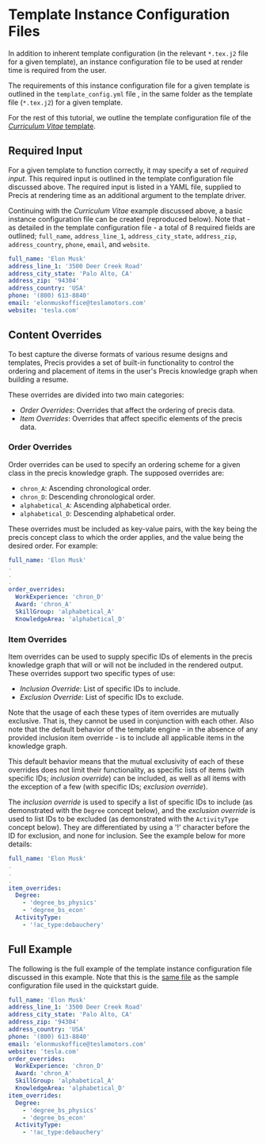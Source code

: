 # Template Instance Configuration Files

In addition to inherent template configuration (in the relevant `*.tex.j2` file for a given template), an instance configuration file to be used at render time is required from the user.

The requirements of this instance configuration file for a given template is outlined in the `template_config.yml` file , in the same folder as the template file (`*.tex.j2`) for a given template.

For the rest of this tutorial, we outline the template configuration file of the [*Curriculum Vitae* template](https://github.com/rukmal/precis/tree/master/templates/curriculum_vitae).


## Required Input

For a given template to function correctly, it may specify a set of *required input*. This required input is outlined in the template configuration file discussed above. The required input is listed in a YAML file, supplied to Precis at rendering time as an additional argument to the template driver.

Continuing with the *Curriculum Vitae* example discussed above, a basic instance configuration file can be created (reproduced below). Note that - as detailed in the template configuration file - a total of 8 required fields are outlined; `full_name`, `address_line_1`, `address_city_state`, `address_zip`, `address_country`, `phone`, `email`, and `website`.

```yaml
full_name: 'Elon Musk'
address_line_1: '3500 Deer Creek Road'
address_city_state: 'Palo Alto, CA'
address_zip: '94304'
address_country: 'USA'
phone: '(800) 613-8840'
email: 'elonmuskoffice@teslamotors.com'
website: 'tesla.com'
```


## Content Overrides

To best capture the diverse formats of various resume designs and templates, Precis provides a set of built-in functionality to control the ordering and placement of items in the user's Precis knowledge graph when building a resume.

These overrides are divided into two main categories:

- *Order Overrides*: Overrides that affect the ordering of precis data.
- *Item Overrides*: Overrides that affect specific elements of the precis data.

### Order Overrides

Order overrides can be used to specify an ordering scheme for a given class in the precis knowledge graph. The supposed overrides are:

- `chron_A`: Ascending chronological order.
- `chron_D`: Descending chronological order.
- `alphabetical_A`: Ascending alphabetical order.
- `alphabetical_D`: Descending alphabetical order.

These overrides must be included as key-value pairs, with the key being the precis concept class to which the order applies, and the value being the desired order. For example:

```yaml
full_name: 'Elon Musk'
.
.
.
order_overrides:
  WorkExperience: 'chron_D'
  Award: 'chron_A'
  SkillGroup: 'alphabetical_A'
  KnowledgeArea: 'alphabetical_D'
```

### Item Overrides

Item overrides can be used to supply specific IDs of elements in the precis knowledge graph that will or will not be included in the rendered output. These overrides support two specific types of use:

- *Inclusion Override*: List of specific IDs to include.
- *Exclusion Override*: List of specific IDs to exclude.

Note that the usage of each these types of item overrides are mutually exclusive. That is, they cannot be used in conjunction with each other. Also note that the default behavior of the template engine - in the absence of any provided inclusion item override - is to include all applicable items in the knowledge graph.

This default behavior means that the mutual exclusivity of each of these overrides does not limit their functionality, as specific lists of items (with specific IDs; *inclusion override*) can be included, as well as all items with the exception of a few (with specific IDs; *exclusion override*).

The *inclusion override* is used to specify a list of specific IDs to include (as demonstrated with the `Degree` concept below), and the *exclusion override* is used to list IDs to be excluded (as demonstrated with the `ActivityType` concept below). They are differentiated by using a '!' character before the ID for exclusion, and none for inclusion. See the example below for more details:

```yaml
full_name: 'Elon Musk'
.
.
.
item_overrides:
  Degree:
    - 'degree_bs_physics'
    - 'degree_bs_econ'
  ActivityType:
    - '!ac_type:debauchery'
```

## Full Example

The following is the full example of the template instance configuration file discussed in this example. Note that this is the [same file](https://github.com/rukmal/precis/blob/master/data/sample_cv_prefs.yml) as the sample configuration file used in the quickstart guide.

```yaml
full_name: 'Elon Musk'
address_line_1: '3500 Deer Creek Road'
address_city_state: 'Palo Alto, CA'
address_zip: '94304'
address_country: 'USA'
phone: '(800) 613-8840'
email: 'elonmuskoffice@teslamotors.com'
website: 'tesla.com'
order_overrides:
  WorkExperience: 'chron_D'
  Award: 'chron_A'
  SkillGroup: 'alphabetical_A'
  KnowledgeArea: 'alphabetical_D'
item_overrides:
  Degree:
    - 'degree_bs_physics'
    - 'degree_bs_econ'
  ActivityType:
    - '!ac_type:debauchery'
```
